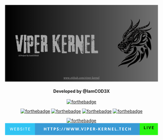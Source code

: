 <div id="header" align="center">
<img src="https://github.com/ViP3R-KERNELs/.github/blob/main/assets/VIPER%20BANNER.png?raw=true" width="1000"#/>
<h4>Developed by @IamCOD3X</h4> 

[![forthebadge](https://forthebadge.com/images/badges/built-with-love.svg)](https://forthebadge.com)

[![forthebadge](https://forthebadge.com/images/badges/made-with-c-plus-plus.svg)](https://forthebadge.com)
[![forthebadge](https://forthebadge.com/images/badges/made-with-c.svg)](https://forthebadge.com)
[![forthebadge](https://forthebadge.com/images/badges/built-by-developers.svg)](https://forthebadge.com)
[![forthebadge](https://forthebadge.com/images/badges/built-for-android.svg)](https://forthebadge.com)

[![forthebadge](https://forthebadge.com/images/badges/validated-html5.svg)](https://forthebadge.com)
  <br>
[![forthebadge](https://github.com/ViP3R-KERNELs/.github/blob/main/website-https___www.viper-kernel.tech.svg)](https://www.viper-kernel.tech)

  
</div>
</b>
<br>
